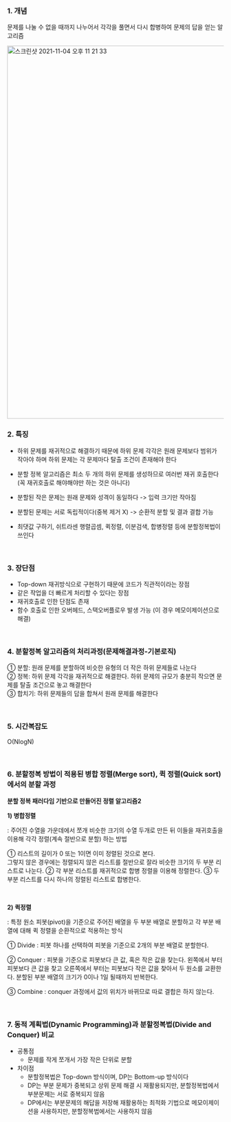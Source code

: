 ### **1. 개념**

문제를 나눌 수 없을 때까지 나누어서 각각을 풀면서 다시 합병하여 문제의 답을 얻는 알고리즘

<img width="867" alt="스크린샷 2021-11-04 오후 11 21 33" src="https://user-images.githubusercontent.com/87492707/140330773-32b9402d-e338-4499-b0f9-2cf0f59a9182.png">
</br>

### **2. 특징**

- 하위 문제를 재귀적으로 해결하기 때문에 하위 문제 각각은 원래 문제보다 범위가 작아야 하며 하위 문제는 각 문제마다 탈출 조건이 존재해야 한다
- 분할 정복 알고리즘은 최소 두 개의 하위 문제를 생성하므로 여러번 재귀 호출한다
    (꼭 재귀호출로 해야해야만 하는 것은 아니다)
    
- 분할된 작은 문제는 원래 문제와 성격이 동일하다 -> 입력 크기만 작아짐
- 분할된 문제는 서로 독립적이다(중복 제거 X) -> 순환적 분할 및 결과 결합 가능
- 최댓값 구하기, 쉬트라센 행렬곱셈, 퀵정렬, 이분검색, 합병정렬 등에 분할정복법이 쓰인다
</br>

### **3. 장단점**

- Top-down 재귀방식으로 구현하기 때문에 코드가 직관적이라는 장점
- 같은 작업을 더 빠르게 처리할 수 있다는 장점
- 재귀호출로 인한 단점도 존재
- 함수 호출로 인한 오버헤드, 스택오버플로우 발생 가능 (이 경우 메모이제이션으로 해결)

</br>

### **4. 분할정복 알고리즘의 처리과정(문제해결과정-기본로직)**
 ① 분할: 원래 문제를 분할하여 비슷한 유형의 더 작은 하위 문제들로 나눈다 </br>
 ② 정복: 하위 문제 각각을 재귀적으로 해결한다. 하위 문제의 규모가 충분히 작으면 문제를 탈출 조건으로 놓고 해결한다 </br>
 ③ 합치기: 하위 문제들의 답을 합쳐서 원래 문제를 해결한다

</br>

### **5. 시간복잡도**

O(NlogN)

</br>

### **6. 분할정복 방법이 적용된 병합 정렬(Merge sort), 퀵 정렬(Quick sort)에서의 분할 과정**

**분할 정복 패러다임 기반으로 만들어진 정렬 알고리즘2**

**1) 병합정렬**

: 주어진 수열을 가운데에서 쪼개 비슷한 크기의 수열 두개로 만든 뒤 이들을 재귀호출을 이용해 각각 정렬(계속 절반으로 분할) 하는 방법

① 리스트의 길이가 0 또는 1이면 이미 정렬된 것으로 본다. </br> 그렇지 않은 경우에는 정렬되지 않은 리스트를 절반으로 잘라 비슷한 크기의 두 부분 리스트로 나눈다.
② 각 부분 리스트를 재귀적으로 합병 정렬을 이용해 정렬한다.
③ 두 부분 리스트를 다시 하나의 정렬된 리스트로 합병한다.

</br>

**2) 퀵정렬**

: 특정 원소 피봇(pivot)을 기준으로 주어진 배열을 두 부분 배열로 분할하고 각 부분 배열에 대해 퀵 정렬을 순환적으로 적용하는 방식


  ① Divide : 피봇 하나를 선택하여 피봇을 기준으로 2개의 부분 배열로 분할한다.

  ② Conquer : 피봇을 기준으로 피봇보다 큰 값, 혹은 작은 값을 찾는다. 왼쪽에서 부터 피봇보다 큰 값을 찾고 오른쪽에서 부터는 피봇보다 작은 값을 찾아서 두 원소를 교환한다. 분할된 부분 배열의 크기가 0이나 1일 될때까지 반복한다.

  ③ Combine : conquer 과정에서 값의 위치가 바뀌므로 따로 결합은 하지 않는다.

</br>

### **7. 동적 계획법(Dynamic Programming)과 분할정복법(Divide and Conquer) 비교**

- 공통점
    - 문제를 작게 쪼개서 가장 작은 단위로 분할
- 차이점
    - 분할정복법은 Top-down 방식이며, DP는 Bottom-up 방식이다
    - DP는 부분 문제가 중복되고 상위 문제 해결 시 재활용되지만, 분할정복법에서 부분문제는 서로 중복되지 않음
    - DP에서는 부분문제의 해답을 저장해 재활용하는 최적화 기법으로 메모이제이션을 사용하지만, 분할정복법에서는 사용하지 않음
    


